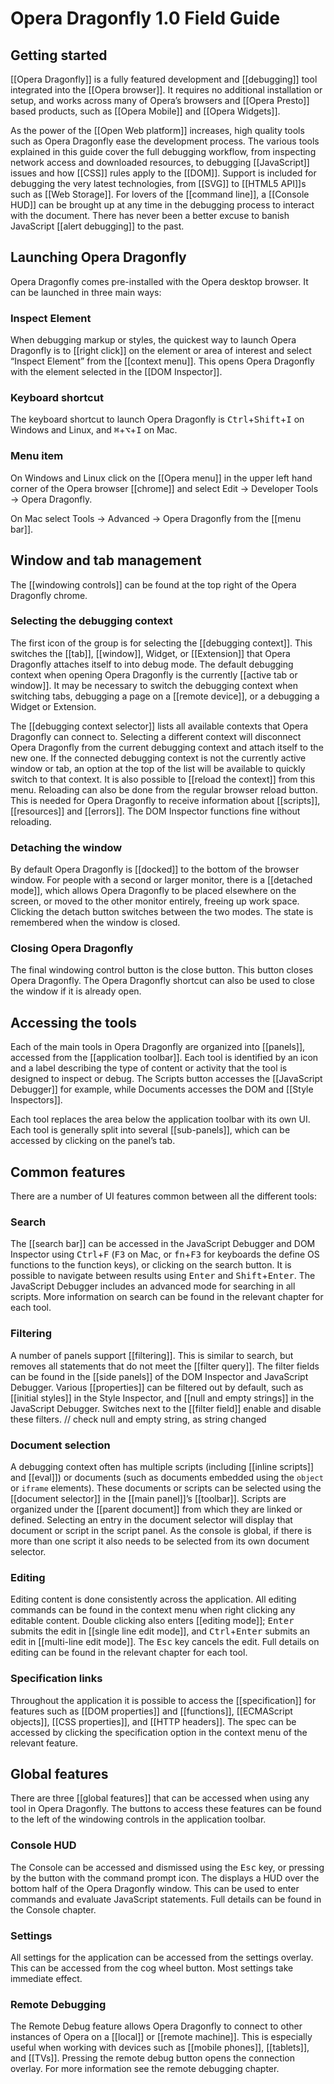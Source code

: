 # Opera Dragonfly 1.0 Field Guide

## Getting started

[[Opera Dragonfly]] is a fully featured development and [[debugging]] tool integrated into the [[Opera browser]]. It requires no additional installation or setup, and works across many of Opera’s browsers and [[Opera Presto]] based products, such as [[Opera Mobile]] and [[Opera Widgets]].

As the power of the [[Open Web platform]] increases, high quality tools such as Opera Dragonfly ease the development process. The various tools explained in this guide cover the full debugging workflow, from inspecting network access and downloaded resources, to debugging [[JavaScript]] issues and how [[CSS]] rules apply to the [[DOM]]. Support is included for debugging the very latest technologies, from [[SVG]] to [[HTML5 API]]s such as [[Web Storage]]. For lovers of the [[command line]], a [[Console HUD]] can be brought up at any time in the debugging process to interact with the document. There has never been a better excuse to banish JavaScript [[alert debugging]] to the past.

## Launching Opera Dragonfly

Opera Dragonfly comes pre-installed with the Opera desktop browser. It can be launched in three main ways:

### Inspect Element

When debugging markup or styles, the quickest way to launch Opera Dragonfly is to [[right click]] on the element or area of interest and select <q>Inspect Element</q> from the [[context menu]]. This opens Opera Dragonfly with the element selected in the [[DOM Inspector]].

### Keyboard shortcut

The keyboard shortcut to launch Opera Dragonfly is <kbd>Ctrl</kbd>+<kbd>Shift</kbd>+<kbd>I</kbd> on Windows and Linux, and <kbd>⌘</kbd>+<kbd>⌥</kbd>+<kbd>I</kbd> on Mac.

### Menu item

On Windows and Linux click on the [[Opera menu]] in the upper left hand corner of the Opera browser [[chrome]] and select Edit → Developer Tools → Opera Dragonfly.

On Mac select Tools → Advanced → Opera Dragonfly from the [[menu bar]].

## Window and tab management

The [[windowing controls]] can be found at the top right of the Opera Dragonfly chrome. 

### Selecting the debugging context

The first icon of the group is for selecting the [[debugging context]]. This switches the [[tab]], [[window]], Widget, or [[Extension]] that Opera Dragonfly attaches itself to into debug mode. The default debugging context when opening Opera Dragonfly is the currently [[active tab or window]]. It may be necessary to switch the debugging context when switching tabs, debugging a page on a [[remote device]], or a debugging a Widget or Extension. 

The [[debugging context selector]] lists all available contexts that Opera Dragonfly can connect to. Selecting a different context will disconnect Opera Dragonfly from the current debugging context and attach itself to the new one. If the connected debugging context is not the currently active window or tab, an option at the top of the list will be available to quickly switch to that context. It is also possible to [[reload the context]] from this menu. Reloading can also be done from the regular browser reload button. This is needed for Opera Dragonfly to receive information about [[scripts]], [[resources]] and [[errors]]. The DOM Inspector functions fine without reloading.

### Detaching the window

By default Opera Dragonfly is [[docked]] to the bottom of the browser window. For people with a second or larger monitor, there is a [[detached mode]], which allows Opera Dragonfly to be placed elsewhere on the screen, or moved to the other monitor entirely, freeing up work space. Clicking the detach button switches between the two modes. The state is remembered when the window is closed.

### Closing Opera Dragonfly

The final windowing control button is the close button. This button closes Opera Dragonfly. The Opera Dragonfly shortcut can also be used to close the window if it is already open.

## Accessing the tools

Each of the main tools in Opera Dragonfly are organized into [[panels]], accessed from the [[application toolbar]]. Each tool is identified by an icon and a label describing the type of content or activity that the tool is designed to inspect or debug. The Scripts button accesses the [[JavaScript Debugger]] for example, while Documents accesses the DOM and [[Style Inspectors]].

Each tool replaces the area below the application toolbar with its own UI. Each tool is generally split into several [[sub-panels]], which can be accessed by clicking on the panel’s tab. 

## Common features

There are a number of UI features common between all the different tools:

### Search

The [[search bar]] can be accessed in the JavaScript Debugger and DOM Inspector using <kbd>Ctrl</kbd>+<kbd>F</kbd> (<kbd>F3</kbd> on Mac, or <kbd>fn</kbd>+<kbd>F3</kbd> for keyboards the define OS functions to the function keys), or clicking on the search button. It is possible to navigate between results using <kbd>Enter</kbd> and <kbd>Shift</kbd>+<kbd>Enter</kbd>. The JavaScript Debugger includes an advanced mode for searching in all scripts. More information on search can be found in the relevant chapter for each tool.

### Filtering

A number of panels support [[filtering]]. This is similar to search, but removes all statements that do not meet the [[filter query]]. The filter fields can be found in the [[side panels]] of the DOM Inspector and JavaScript Debugger. Various [[properties]] can be filtered out by default, such as [[initial styles]] in the Style Inspector, and [[null and empty strings]] in the JavaScript Debugger. Switches next to the [[filter field]] enable and disable these filters. 
// check null and empty string, as string changed

### Document selection

A debugging context often has multiple scripts (including [[inline scripts]] and [[eval]]) or documents (such as documents embedded using the <code>object</code> or <code>iframe</code> elements). These documents or scripts can be selected using the [[document selector]] in the [[main panel]]’s [[toolbar]]. Scripts are organized under the [[parent document]] from which they are linked or defined. Selecting an entry in the document selector will display that document or script in the script panel. As the console is global, if there is more than one script it also needs to be selected from its own document selector. 

### Editing

Editing content is done consistently across the application. All editing commands can be found in the context menu when right clicking any editable content. Double clicking also enters [[editing mode]]; <kbd>Enter</kbd> submits the edit in [[single line edit mode]], and <kbd>Ctrl</kbd>+<kbd>Enter</kbd> submits an edit in [[multi-line edit mode]]. The <kbd>Esc</kbd> key cancels the edit. Full details on editing can be found in the relevant chapter for each tool.

### Specification links

Throughout the application it is possible to access the [[specification]] for features such as [[DOM properties]] and [[functions]], [[ECMAScript objects]], [[CSS properties]], and [[HTTP headers]]. The spec can be accessed by clicking the specification option in the context menu of the relevant feature. 

## Global features

There are three [[global features]] that can be accessed when using any tool in Opera Dragonfly. The buttons to access these features can be found to the left of the windowing controls in the application toolbar.

### Console HUD

The Console can be accessed and dismissed using the <kbd>Esc</kbd> key, or pressing by the button with the command prompt icon. The displays a HUD over the bottom half of the Opera Dragonfly window. This can be used to enter commands and evaluate JavaScript statements. Full details can be found in the Console chapter.

### Settings

All settings for the application can be accessed from the settings overlay. This can be accessed from the cog wheel button. Most settings take immediate effect. 

### Remote Debugging

The Remote Debug feature allows Opera Dragonfly to connect to other instances of Opera on a [[local]] or [[remote machine]]. This is especially useful when working with devices such as [[mobile phones]], [[tablets]], and [[TVs]]. Pressing the remote debug button opens the connection overlay. For more information see the remote debugging chapter.